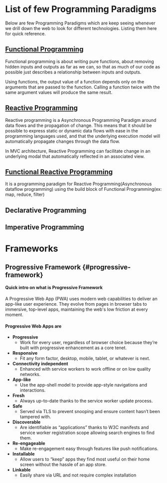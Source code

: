 # List of few Programming Paradigms

Below are few Programming Paradigms which are keep seeing whenever we drill down the web to look for different technologies. Listing them here for quick reference.

## [Functional Programming](https://medium.com/javascript-scene/master-the-javascript-interview-what-is-functional-programming-7f218c68b3a0)
Functional programming is about writing pure functions, about removing hidden inputs and outputs as far as we can, so that as much of our code as possible just describes a relationship between inputs and outputs.

Using functions, the output value of a function depends only on the arguments that are passed to the function. Calling a function twice with the same argument values will produce the same result.

## [Reactive Programming](https://medium.com/@kevalpatel2106/what-is-reactive-programming-da37c1611382)
Reactive programming is a Asynchronous Programming Paradigm around data flows and the propagation of change. This means that it should be possible to express static or dynamic data flows with ease in the programming languages used, and that the underlying execution model will automatically propagate changes through the data flow.

In MVC architecture, Reactive Programming can facilitate change in an underlying modal that automatically reflected in an associated view.

## [Functional Reactive Programming](http://blog.danlew.net/2017/07/27/an-introduction-to-functional-reactive-programming/)
It is a programming paradigm for Reactive Programming(Asynchronous dataflow programming) using the build block of Functional Programming(ex: map, reduce, filter)

## Declarative Programming

## Imperative Programming

# Frameworks

## Progressive Framework {#progressive-framework}

#### Quick intro on what is Progressive Framework

A Progressive Web App \(PWA\) uses modern web capabilities to deliver an app-like user experience. They evolve from pages in browser tabs to immersive, top-level apps, maintaining the web's low friction at every moment.

#### Progressive Web Apps are

* **Progressive**
  * Work for every user, regardless of browser choice because they’re built with progressive enhancement as a core tenet.
* **Responsive**
  * Fit any form factor, desktop, mobile, tablet, or whatever is next.
* **Connectivity independent**
  * Enhanced with service workers to work offline or on low quality networks.
* **App-like**
  * Use the app-shell model to provide app-style navigations and interactions.
* **Fresh**
  * Always up-to-date thanks to the service worker update process.
* **Safe**
  * Served via TLS to prevent snooping and ensure content hasn’t been tampered with.
* **Discoverable**
  * Are identifiable as “applications” thanks to W3C manifests and service worker registration scope allowing search engines to find them.
* **Re-engageable**
  * Make re-engagement easy through features like push notifications.
* **Installable**
  * Allow users to “keep” apps they find most useful on their home screen without the hassle of an app store.
* **Linkable**
  * Easily share via URL and not require complex installation